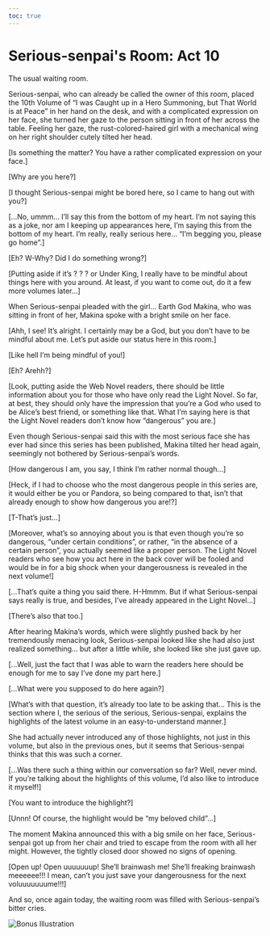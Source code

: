 ```yaml
---
toc: true
---
```


# Serious-senpai's Room: Act 10

The usual waiting room.

Serious-senpai, who can already be called the owner of this room, placed the
10th Volume of “I was Caught up in a Hero Summoning, but That World is at Peace”
in her hand on the desk, and with a complicated expression on her face, she
turned her gaze to the person sitting in front of her across the table. Feeling
her gaze, the rust-colored-haired girl with a mechanical wing on her right
shoulder cutely tilted her head.

[Is something the matter? You have a rather complicated expression on your
face.]

[Why are you here?]

[I thought Serious-senpai might be bored here, so I came to hang out with you?]

[...No, ummm... I’ll say this from the bottom of my heart. I’m not saying this
as a joke, nor am I keeping up appearances here, I’m saying this from the bottom
of my heart. I’m really, really serious here... “I’m begging you, please go
home”.]

[Eh? W-Why? Did I do something wrong?]

[Putting aside if it’s ? ? ? or Under King, I really have to be mindful about
things here with you around. At least, if you want to come out, do it a few more
volumes later...]

When Serious-senpai pleaded with the girl... Earth God Makina, who was sitting
in front of her, Makina spoke with a bright smile on her face.

[Ahh, I see! It’s alright. I certainly may be a God, but you don’t have to be
mindful about me. Let’s put aside our status here in this room.]

[Like hell I’m being mindful of you!]

[Eh? Arehh?]

[Look, putting aside the Web Novel readers, there should be little information
about you for those who have only read the Light Novel. So far, at best, they
should only have the impression that you’re a God who used to be Alice’s best
friend, or something like that. What I’m saying here is that the Light Novel
readers don’t know how “dangerous” you are.]

Even though Serious-senpai said this with the most serious face she has ever had
since this series has been published, Makina tilted her head again, seemingly
not bothered by Serious-senpai’s words.

[How dangerous I am, you say, I think I’m rather normal though...]

[Heck, if I had to choose who the most dangerous people in this series are, it
would either be you or Pandora, so being compared to that, isn’t that already
enough to show how dangerous you are!?]

[T-That’s just...]

[Moreover, what’s so annoying about you is that even though you’re so dangerous,
“under certain conditions”, or rather, “in the absence of a certain person”, you
actually seemed like a proper person. The Light Novel readers who see how you
act here in the back cover will be fooled and would be in for a big shock when
your dangerousness is revealed in the next volume!]

[...That’s quite a thing you said there. H-Hmmm. But if what Serious-senpai says
really is true, and besides, I’ve already appeared in the Light Novel...]

[There’s also that too.]

After hearing Makina’s words, which were slightly pushed back by her
tremendously menacing look, Serious-senpai looked like she had also just
realized something... but after a little while, she looked like she just gave
up.

[...Well, just the fact that I was able to warn the readers here should be
enough for me to say I’ve done my part here.]

[...What were you supposed to do here again?]

[What’s with that question, it’s already too late to be asking that... This is
the section where I, the serious of the serious, Serious-senpai, explains the
highlights of the latest volume in an easy-to-understand manner.]

She had actually never introduced any of those highlights, not just in this
volume, but also in the previous ones, but it seems that Serious-senpai thinks
that this was such a corner.

[...Was there such a thing within our conversation so far? Well, never mind. If
you’re talking about the highlights of this volume, I’d also like to introduce
it myself!]

[You want to introduce the highlight?]

[Unnn! Of course, the highlight would be “my beloved child”...]

The moment Makina announced this with a big smile on her face, Serious-senpai
got up from her chair and tried to escape from the room with all her might.
However, the tightly closed door showed no signs of opening.

[Open up! Open uuuuuuup! She’ll brainwash me! She’ll freaking brainwash
meeeeee!!! I mean, can’t you just save your dangerousness for the next
voluuuuuuume!!!]

And so, once again today, the waiting room was filled with Serious-senpai’s
bitter cries.

![Bonus Illustration](../../_Images/v10/SS01-Illust.jpg#.insert)
